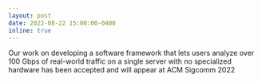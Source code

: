```yaml
---
layout: post
date: 2022-08-22 15:00:00-0400
inline: true
---
```


Our work on developing a software framework that lets users analyze over 100 Gbps of real-world traffic on a single server with no specialized hardware has been accepted and will appear at ACM Sigcomm 2022
